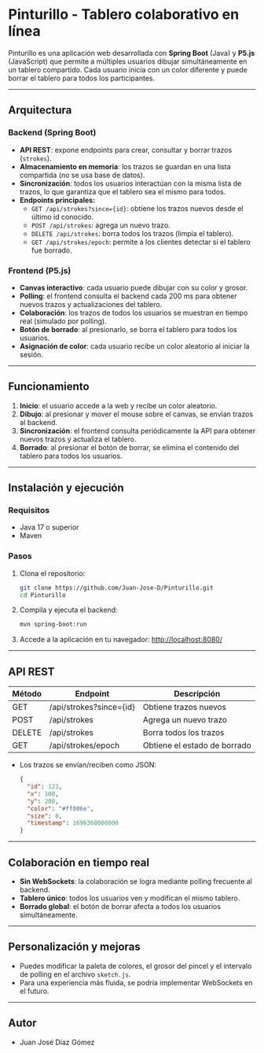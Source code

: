 # Pinturillo - Tablero colaborativo en línea

Pinturillo es una aplicación web desarrollada con **Spring Boot** (Java) y **P5.js** (JavaScript) que permite a múltiples usuarios dibujar simultáneamente en un tablero compartido. Cada usuario inicia con un color diferente y puede borrar el tablero para todos los participantes.

---

## Arquitectura

### Backend (Spring Boot)
- **API REST**: expone endpoints para crear, consultar y borrar trazos (`strokes`).
- **Almacenamiento en memoria**: los trazos se guardan en una lista compartida (no se usa base de datos).
- **Sincronización**: todos los usuarios interactúan con la misma lista de trazos, lo que garantiza que el tablero sea el mismo para todos.
- **Endpoints principales:**
  - `GET /api/strokes?since={id}`: obtiene los trazos nuevos desde el último id conocido.
  - `POST /api/strokes`: agrega un nuevo trazo.
  - `DELETE /api/strokes`: borra todos los trazos (limpia el tablero).
  - `GET /api/strokes/epoch`: permite a los clientes detectar si el tablero fue borrado.

### Frontend (P5.js)
- **Canvas interactivo**: cada usuario puede dibujar con su color y grosor.
- **Polling**: el frontend consulta el backend cada 200 ms para obtener nuevos trazos y actualizaciones del tablero.
- **Colaboración**: los trazos de todos los usuarios se muestran en tiempo real (simulado por polling).
- **Botón de borrado**: al presionarlo, se borra el tablero para todos los usuarios.
- **Asignación de color**: cada usuario recibe un color aleatorio al iniciar la sesión.

---

## Funcionamiento

1. **Inicio**: el usuario accede a la web y recibe un color aleatorio.
2. **Dibujo**: al presionar y mover el mouse sobre el canvas, se envían trazos al backend.
3. **Sincronización**: el frontend consulta periódicamente la API para obtener nuevos trazos y actualiza el tablero.
4. **Borrado**: al presionar el botón de borrar, se elimina el contenido del tablero para todos los usuarios.

---

## Instalación y ejecución

### Requisitos
- Java 17 o superior
- Maven

### Pasos
1. Clona el repositorio:
   ```sh
   git clone https://github.com/Juan-Jose-D/Pinturillo.git
   cd Pinturillo
   ```
2. Compila y ejecuta el backend:
   ```sh
   mvn spring-boot:run
   ```
3. Accede a la aplicación en tu navegador:
   [http://localhost:8080/](http://localhost:8080/)

---

## API REST

| Método | Endpoint                | Descripción                       |
|--------|-------------------------|-----------------------------------|
| GET    | /api/strokes?since={id} | Obtiene trazos nuevos             |
| POST   | /api/strokes            | Agrega un nuevo trazo             |
| DELETE | /api/strokes            | Borra todos los trazos            |
| GET    | /api/strokes/epoch      | Obtiene el estado de borrado      |

- Los trazos se envían/reciben como JSON:
  ```json
  {
    "id": 123,
    "x": 100,
    "y": 200,
    "color": "#ff006e",
    "size": 8,
    "timestamp": 1696360000000
  }
  ```

---

## Colaboración en tiempo real

- **Sin WebSockets**: la colaboración se logra mediante polling frecuente al backend.
- **Tablero único**: todos los usuarios ven y modifican el mismo tablero.
- **Borrado global**: el botón de borrar afecta a todos los usuarios simultáneamente.

---

## Personalización y mejoras

- Puedes modificar la paleta de colores, el grosor del pincel y el intervalo de polling en el archivo `sketch.js`.
- Para una experiencia más fluida, se podría implementar WebSockets en el futuro.

---

## Autor

- Juan José Díaz Gómez

